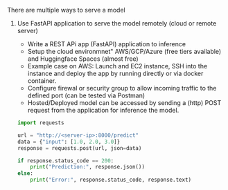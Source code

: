 There are multiple ways to serve a model

1. Use FastAPI application to serve the model remotely (cloud or remote server)
    - Write a REST APi app (FastAPI) application to inference 
    - Setup the cloud environmnet" AWS/GCP/Azure (free tiers available) and Huggingface Spaces (almost free)
    - Example case on AWS: Launch and EC2 instance, SSH into the instance and deploy the app by running directly or via docker container.
    - Configure firewal or security group to allow incoming traffic to the defined port (can be tested via Postman)
    - Hosted/Deployed model can be accessed by sending a (http) POST request from the application for inference the model.
    
    ```python
    import requests

    url = "http://<server-ip>:8000/predict"
    data = {"input": [1.0, 2.0, 3.0]}
    response = requests.post(url, json=data)

    if response.status_code == 200:
        print("Prediction:", response.json())
    else:
        print("Error:", response.status_code, response.text)
    ```
